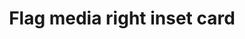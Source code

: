 ---
layout: pattern
categories: [patterns, card]
title: Flag media right inset card
type: [detail-page]
permalink: /patterns/card/card-flag-media-right-inset/
description: |
  This "flag" card has the image positioned on the right using the ```usa-card--media-right``` . In this example the image has padding around it. This is achieved by ading the class ```.usa-card__media--inset``` . The example in the html below shows how to apply. To see an example with the image at full height, see the [default flag](/patterns/card/card-flag-default/). _see more details on functionality on the [default card](/patterns/card) page_
overview: This "flag" card has the image positioned on the right and uses the option of having padding around the image.

usa-link: "https://designsystem.digital.gov/components/card/"
specification: 
spec:
cards:
  - title: Card 1
    content: card 1 content
    button: Learn more about card 1
    img: https://designsystem.digital.gov/img/introducing-uswds-2-0/built-to-grow--alt.jpg
    alt: placeholder image
    class: usa-card--media-right
    media-class: usa-card__media--inset
  - title: Card 2
    content: card 2 content
    button: Learn more about card 2
    img: https://designsystem.digital.gov/img/introducing-uswds-2-0/built-to-grow--alt.jpg
    alt: placeholder image
    class: usa-card--media-right
    media-class: usa-card__media--inset
  - title: Card 3
    content: card 3 content
    button: Learn more about card 3
    img: https://designsystem.digital.gov/img/introducing-uswds-2-0/built-to-grow--alt.jpg
    alt: placeholder image
    class: usa-card--media-right
    media-class: usa-card__media--inset
yml: |
  
  cards:
  - title: Card 1
    content: card 1 content
    button: Learn more about card 1
    img: https://designsystem.digital.gov/img/introducing-uswds-2-0/built-to-grow--alt.jpg
    alt: placeholder image
    class: usa-card--media-right
    media-class: usa-card__media--inset

jekyll: |

  "{% include patterns/card/card-flag-jk.md %}"
### Paths to view design and code... 
## designimg: can be used to show an image of the design until a coded version can be created. The htmlpath & csspath should be located in the pattens folder. Read more about creating coded components in /docs/creating-patterns 
# designimg: 
htmlpath: patterns/card/card-flag-media-right-inset.md
csspath: patterns/card/index.scss
---